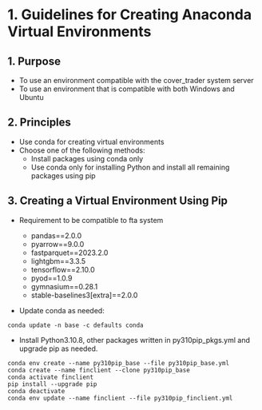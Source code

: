 # 1. Guidelines for Creating Anaconda Virtual Environments
## 1. Purpose
- To use an environment compatible with the cover_trader system server
- To use an environment that is compatible with both Windows and Ubuntu

## 2. Principles
- Use conda for creating virtual environments
- Choose one of the following methods:
    - Install packages using conda only
    - Use conda only for installing Python and install all remaining packages using pip

## 3. Creating a Virtual Environment Using Pip
- Requirement to be compatible to fta system
    - pandas==2.0.0
    - pyarrow==9.0.0
    - fastparquet==2023.2.0
    - lightgbm==3.3.5
    - tensorflow==2.10.0
    - pyod==1.0.9
    - gymnasium==0.28.1
    - stable-baselines3[extra]==2.0.0



- Update conda as needed:
```
conda update -n base -c defaults conda
```
- Install Python3.10.8, other packages written in py310pip_pkgs.yml
  and upgrade pip as needed.
```
conda env create --name py310pip_base --file py310pip_base.yml
conda create --name finclient --clone py310pip_base
conda activate finclient
pip install --upgrade pip
conda deactivate
conda env update --name finclient --file py310pip_finclient.yml
```